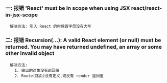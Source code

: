 
### 一: 报错 'React' must be in scope when using JSX  react/react-in-jsx-scope
```
  解决方法: 引入 React 的时候首字母没有大写
```

### 二: 报错 Recursion(...): A valid React element (or null) must be returned. You may have returned undefined, an array or some other invalid object
```
  解决方法: 
    1. 输出的对象没有返回值
    2. Route(路由)没有定义,或没有 render 返回值
```